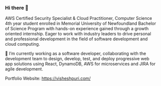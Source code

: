 ### Hi there 👋

<!--
**visheshpuri1708/visheshpuri1708** is a ✨ _special_ ✨ repository because its `README.md` (this file) appears on your GitHub profile.

Here are some ideas to get you started:

- 🔭 I’m currently working on ...
- 🌱 I’m currently learning ...
- 👯 I’m looking to collaborate on ...
- 🤔 I’m looking for help with ...
- 💬 Ask me about ...
- 📫 How to reach me: ...
- 😄 Pronouns: ...
- ⚡ Fun fact: ...
-->

AWS Certified Security Specialist & Cloud Practitioner, Computer Science 4th year student enrolled in Memorial University of Newfoundland Bachelor of Science Program with hands-on experience gained through a growth oriented internship. Eager to work with industry leaders to drive personal and professional development in the field of software development and cloud computing.

🔭 I’m currently working as a software developer, collaborating with the development team to design, develop, test, and deploy progressive web app solutions using React, DynamoDB, AWS for microservices and JIRA for agile development.

Portfolio Website: https://visheshpuri.com/
